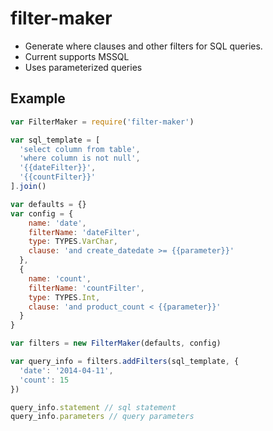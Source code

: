 filter-maker
============

* Generate where clauses and other filters for SQL queries.
* Current supports MSSQL
* Uses parameterized queries

## Example

```javascript
var FilterMaker = require('filter-maker')

var sql_template = [
  'select column from table',
  'where column is not null',
  '{{dateFilter}}',
  '{{countFilter}}'
].join()

var defaults = {}
var config = {
    name: 'date',
    filterName: 'dateFilter',
    type: TYPES.VarChar,
    clause: 'and create_datedate >= {{parameter}}'
  },
  {
    name: 'count',
    filterName: 'countFilter',
    type: TYPES.Int,
    clause: 'and product_count < {{parameter}}'
  }
}

var filters = new FilterMaker(defaults, config)

var query_info = filters.addFilters(sql_template, {
  'date': '2014-04-11',
  'count': 15
})

query_info.statement // sql statement
query_info.parameters // query parameters
```